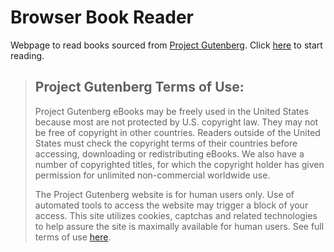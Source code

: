 # Browser Book Reader 
Webpage to read books sourced from [Project Gutenberg](https://www.gutenberg.org/). Click [here](https://yaldaba0th.github.io/Browser-Book-Reader/) to start reading.


>## Project Gutenberg Terms of Use:  
>Project Gutenberg eBooks may be freely used in the United States because most are not protected by U.S. copyright law. They may not be free of copyright in other countries. Readers outside of the United States must check the copyright terms of their countries before accessing, downloading or redistributing eBooks. We also have a number of copyrighted titles, for which the copyright holder has given permission for unlimited non-commercial worldwide use.
>
>The Project Gutenberg website is for human users only. Use of automated tools to access the website may trigger a block of your access. This site utilizes cookies, captchas and related technologies to help assure the site is maximally available for human users. See full terms of use [here](https://www.gutenberg.org/policy/terms_of_use.html).



